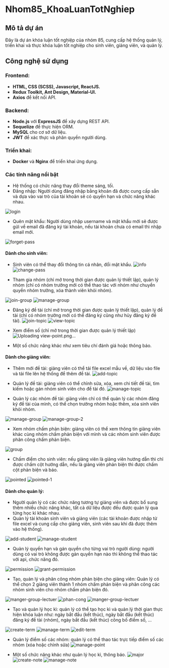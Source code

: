 # Nhom85_KhoaLuanTotNghiep

## Mô tả dự án
Đây là dự án khóa luận tốt nghiệp của nhóm 85, cung cấp hệ thống quản lý, triển khai và thực khóa luận tốt nghiệp cho sinh viên, giảng viên, và quản lý.

## Công nghệ sử dụng 
### Frontend:
- **HTML, CSS (SCSS), Javascript, ReactJS.**
- **Redux Toolkit, Ant Design, Material-UI.**
- **Axios** để kết nối API.

### Backend:
- **Node.js** với **ExpressJS** để xây dựng REST API.
- **Sequelize** để thực hiện ORM.
- **MySQL** cho cơ sở dữ liệu.
- **JWT** để xác thực và phân quyền người dùng.

### Triển khai:
- **Docker** và **Nginx** để triển khai ứng dụng.

### Các tính năng nổi bật
- Hệ thống có chức năng thay đổi theme sáng, tối.
- Đăng nhập: Người dùng đăng nhập bằng khoản đã được cung cấp sẵn và dựa vào vai trò của tài khoản sẽ có quyền hạn và chức năng khác nhau.

![login](https://github.com/user-attachments/assets/7210037c-6bdb-4475-b6f9-f06ae9e82e32)

- Quên mật khẩu: Người dùng nhập username và mật khẩu mới sẽ được gửi về email đã đăng ký tài khoản, nếu tài khoản chưa có email thì nhập email mới.

![forget-pass](https://github.com/user-attachments/assets/48224cb2-2725-483d-970b-cbc6366bde01)


#### **Dành cho sinh viên:**
- Sinh viên có thể thay đổi thông tin cá nhân, đổi mật khẩu.
  ![info](https://github.com/user-attachments/assets/6a731843-b684-40c6-82ac-5f700262a8f3) ![change-pass](https://github.com/user-attachments/assets/be0798ae-50e6-4e87-adf9-45e441629335)


- Tham gia nhóm (chỉ mở trong thời gian được quản lý thiết lập), quản lý nhóm (chỉ có nhóm trưởng mới có thể thao tác với nhóm như chuyển quyền nhóm trưởng, xóa thành viên khỏi nhóm).

![join-group](https://github.com/user-attachments/assets/3ff645c1-e0cb-406e-8b95-e1afa36e6bbd) ![manage-group](https://github.com/user-attachments/assets/2c3f86f4-83b5-4f22-ad7d-fbf7d51864f7)


- Đăng ký đề tài (chỉ mở trong thời gian được quản lý thiết lập), quản lý đề tài (chỉ có nhóm trưởng mới có thể đăng ký cũng như hủy đăng ký đề tài).
![join-topic](https://github.com/user-attachments/assets/f8eed9c7-bd83-41f6-be31-1a013c09d33c) ![view-topic](https://github.com/user-attachments/assets/acdff459-5b4a-4215-9de3-eaaec8087497)

- Xem điểm số (chỉ mở trong thời gian được quản lý thiết lập)
![Uploading view-point.png…]()

- Một số chức năng khác như xem tiêu chí đánh giá hoặc thông báo.

#### **Dành cho giảng viên:**
- Thêm mới đề tài: giảng viên có thể tải file excel mẫu về, dữ liệu vào file và tải file lên hệ thống để thêm đề tài.
![add-topic](https://github.com/user-attachments/assets/7f776d00-3c3e-40f6-9009-4214f91a6e45)

- Quản lý đề tài: giảng viên có thể chỉnh sửa, xóa, xem chi tiết đề tài, tìm kiếm hoặc gán nhóm sinh viên cho đề tài đó.
![manage-topic](https://github.com/user-attachments/assets/d6bbb17e-0d72-4d2a-bd3b-60cb01e5a225)

- Quản lý các nhóm đề tài: giảng viên chỉ có thể quản lý các nhóm đăng ký đề tài của mình, có thể chọn trưởng nhóm hoặc thêm, xóa sinh viên khỏi nhóm.

![manage-group](https://github.com/user-attachments/assets/932cf796-8730-44dc-8b76-4ca4708510c2) ![manage-group-2](https://github.com/user-attachments/assets/f2a6b70a-0d9c-46db-9e56-9057633cff0b)

- Xem nhóm chấm phản biện: giảng viên có thể xem thông tin giảng viên khác cùng nhóm chấm phản biện với mình và các nhóm sinh viên được phân công chấm phản biện.

![group](https://github.com/user-attachments/assets/0a152d58-8eb7-4b20-abf9-c735b39a2ddd)

- Chấm điểm cho sinh viên: nếu giảng viên là giảng viên hướng dẫn thì chỉ được chấm cột hướng dẫn, nếu là giảng viên phản biện thì được chấm cột phản biện và báo.

![pointed](https://github.com/user-attachments/assets/a6b68d4f-f19a-41dd-bca5-b9fbc91ebb94) ![pointed-1](https://github.com/user-attachments/assets/f9d6e153-afa1-476b-9e80-6678ce3e41eb)


#### **Dành cho quản lý:**
- Người quản lý có các chức năng tương tự giảng viên và được bổ sung thêm nhiều chức năng khác, tất cả dữ liệu được đều được quản lý qua từng học kì khác nhau. 
- Quản lý tài khoản sinh viên và giảng viên (các tài khoản được nhập từ file excel và cung cấp cho giảng viên, sinh viên sau khi đã được thêm vào hệ thống).

![add-student](https://github.com/user-attachments/assets/bd10b7e0-dc69-4f7a-9a12-1ce0f12e16b1) ![manage-student](https://github.com/user-attachments/assets/c9b0f917-2bd4-4992-8e5c-3b01086bbb42)


- Quản lý quyền hạn và gán quyền cho từng vai trò người dùng: người dùng có vai trò không được gán quyền hạn nào thì không thể thao tác với api, chức năng đó.


 ![permission](https://github.com/user-attachments/assets/f951d85d-d0d2-46e3-bd05-ac41501a0024) ![grant-permission](https://github.com/user-attachments/assets/cd784d1e-1a03-451a-a6a0-f1b04689a64d)

- Tạo, quản lý và phân công nhóm phản biện cho giảng viên: Quản lý có thể chọn 2 giảng viên thành 1 nhóm chấm phản biện và phân công các nhóm sinh viên cho nhóm chấm phản biện đó.

![manger-group-lectuer](https://github.com/user-attachments/assets/4f8c6f34-38fd-4a24-a2a0-a4dcac96e5e4) ![phan-cong](https://github.com/user-attachments/assets/f7329a77-e062-4ba8-a4e2-b8bf080a4c45) ![manger-group-lectuer](https://github.com/user-attachments/assets/325827f3-15e4-469f-94ae-b4f6a49bbfcd)


- Tạo và quản lý học kì: quản lý có thể tạo học kì và quản lý thời gian thực hiện khóa luận như: ngày bắt đầu (kết thúc), ngày bắt đầu (kết thúc) đăng ký đề tài (nhóm), ngày bắt đầu (kết thúc) công bố điểm số, ...

![create-term](https://github.com/user-attachments/assets/781d86f6-3a50-400e-a604-454375f80748) ![manage-term](https://github.com/user-attachments/assets/5479c753-67b9-4927-9b73-54e7fa905f84) ![edit-term](https://github.com/user-attachments/assets/a148d646-0376-48ac-9101-a425bd4f6e5a)




- Quản lý điểm số các nhóm: quản lý có thể thao tác trực tiếp điểm số các nhóm (xóa hoặc chỉnh sửa)
![manage-point](https://github.com/user-attachments/assets/e18e75cc-3109-487f-876a-9b833d2e1c14)

- Một số chức năng khác như quản lý học kì, thông báo.
![major](https://github.com/user-attachments/assets/6642b54f-21b2-46bd-bc9e-8d8da8b7c845) ![create-note](https://github.com/user-attachments/assets/d49f6315-d8a4-45ee-8b63-79962cca0631) ![manage-note](https://github.com/user-attachments/assets/e3217719-b85d-4c3a-bc07-ef3ec04dbe51)







